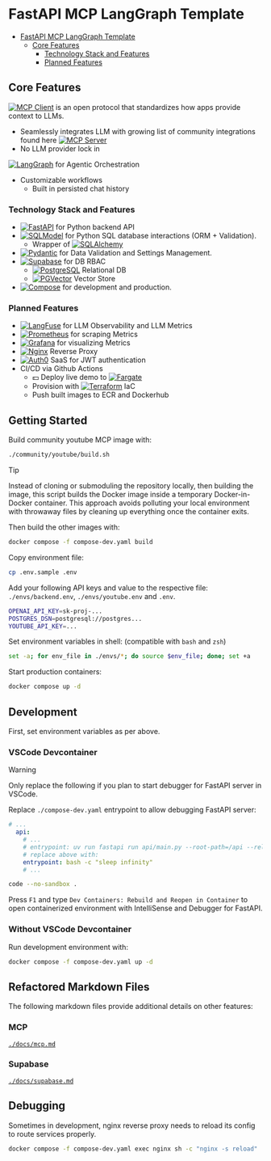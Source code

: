 # FastAPI MCP LangGraph Template

<!--toc:start-->
- [FastAPI MCP LangGraph Template](#fastapi-mcp-langgraph-template)
  - [Core Features](#core-features)
    - [Technology Stack and Features](#technology-stack-and-features)
    - [Planned Features](#planned-features)
<!--toc:end-->

## Core Features

[![MCP Client](https://img.shields.io/github/stars/modelcontextprotocol/python-sdk?logo=modelcontextprotocol&label=MCP-Client)](https://github.com/modelcontextprotocol/python-sdk) is an open protocol that standardizes how apps provide context to LLMs.
  - Seamlessly integrates LLM with growing list of community integrations found here [![MCP Server](https://img.shields.io/github/stars/modelcontextprotocol/servers?logo=modelcontextprotocol&label=MCP-Servers)](https://github.com/modelcontextprotocol/servers)
  - No LLM provider lock in

[![LangGraph](https://img.shields.io/github/stars/langchain-ai/langgraph?logo=langgraph&label=LangGraph)](https://github.com/langchain-ai/langgraph) for Agentic Orchestration
- Customizable workflows
  - Built in persisted chat history

### Technology Stack and Features

- [![FastAPI](https://img.shields.io/github/stars/fastapi/fastapi?logo=fastapi&label=fastapi)](https://github.com/fastapi/fastapi) for Python backend API
- [![SQLModel](https://img.shields.io/github/stars/fastapi/sqlmodel?logo=sqlmodel&label=SQLModel)](https://github.com/fastapi/sqlmodel) for Python SQL database interactions (ORM + Validation).
  - Wrapper of [![SQLAlchemy](https://img.shields.io/github/stars/sqlalchemy/sqlalchemy?logo=sqlalchemy&label=SQLAlchemy)](https://github.com/sqlalchemy/sqlalchemy)
- [![Pydantic](https://img.shields.io/github/stars/pydantic/pydantic?logo=pydantic&label=Pydantic)](https://github.com/pydantic/pydantic) for Data Validation and Settings Management.
- [![Supabase](https://img.shields.io/github/stars/supabase/supabase?logo=supabase&label=Supabase)](https://github.com/supabase/supabase) for DB RBAC
  - [![PostgreSQL](https://img.shields.io/github/stars/postgres/postgres?logo=postgresql&label=Postgres)](https://github.com/postgres/postgres) Relational DB
  - [![PGVector](https://img.shields.io/github/stars/pgvector/pgvector?logo=postgresql&label=PGVector)](https://github.com/pgvector/pgvector) Vector Store
- [![Compose](https://img.shields.io/github/stars/docker/compose?logo=docker&label=Compose)](https://github.com/docker/compose) for development and production.

### Planned Features

- [![LangFuse](https://img.shields.io/github/stars/langfuse/langfuse?logo=langfuse&label=LangFuse)](https://github.com/langfuse/langfuse) for LLM Observability and LLM Metrics
- [![Prometheus](https://img.shields.io/github/stars/prometheus/prometheus?logo=prometheus&label=Prometheus)](https://github.com/prometheus/prometheus) for scraping Metrics
- [![Grafana](https://img.shields.io/github/stars/prometheus/prometheus?logo=grafana&label=Grafana)](https://github.com/grafana/grafana) for visualizing Metrics
- [![Nginx](https://img.shields.io/github/stars/nginx/nginx?logo=nginx&label=Nginx)](https://github.com/nginx/nginx) Reverse Proxy
- [![Auth0](https://img.shields.io/badge/Auth0-white?logo=auth0)](https://auth0.com/docs) SaaS for JWT authentication
- CI/CD via Github Actions
  - :dollar: Deploy live demo to [![Fargate](https://img.shields.io/badge/Fargate-white.svg?logo=awsfargate)](https://docs.aws.amazon.com/AmazonECS/latest/developerguide/AWS_Fargate.html)
  - Provision with [![Terraform](https://img.shields.io/github/stars/hashicorp/terraform?logo=terraform&label=Terraform)](https://github.com/hashicorp/terraform) IaC
  - Push built images to ECR and Dockerhub

## Getting Started

Build community youtube MCP image with:

```bash
./community/youtube/build.sh
```

> [!TIP]
> Instead of cloning or submoduling the repository locally, then building the image, this script builds the Docker image inside a temporary Docker-in-Docker container. This approach avoids polluting your local environment with throwaway files by cleaning up everything once the container exits.

Then build the other images with:

```bash
docker compose -f compose-dev.yaml build
```

Copy environment file:

```bash
cp .env.sample .env
```

Add your following API keys and value to the respective file: `./envs/backend.env`, `./envs/youtube.env` and `.env`.

```bash
OPENAI_API_KEY=sk-proj-...
POSTGRES_DSN=postgresql://postgres...
YOUTUBE_API_KEY=...
```

Set environment variables in shell: (compatible with `bash` and `zsh`)

```bash
set -a; for env_file in ./envs/*; do source $env_file; done; set +a
```

Start production containers:

```bash
docker compose up -d
```

## Development

First, set environment variables as per above.

### VSCode Devcontainer

> [!WARNING]
> Only replace the following if you plan to start debugger for FastAPI server in VSCode.

Replace `./compose-dev.yaml` entrypoint to allow debugging FastAPI server:

```yaml
# ...
  api:
    # ...
    # entrypoint: uv run fastapi run api/main.py --root-path=/api --reload
    # replace above with:
    entrypoint: bash -c "sleep infinity"
    # ...
```

```bash
code --no-sandbox .
```

Press `F1` and type `Dev Containers: Rebuild and Reopen in Container` to open containerized environment with IntelliSense and Debugger for FastAPI.

### Without VSCode Devcontainer

Run development environment with:

```bash
docker compose -f compose-dev.yaml up -d
```

## Refactored Markdown Files

The following markdown files provide additional details on other features:

### MCP

[`./docs/mcp.md`](./docs/mcp.md)

### Supabase

[`./docs/supabase.md`](./docs/supabase.md)

## Debugging

Sometimes in development, nginx reverse proxy needs to reload its config to route services properly.

```bash
docker compose -f compose-dev.yaml exec nginx sh -c "nginx -s reload"
```





